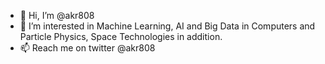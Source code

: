 - 👋 Hi, I’m @akr808
- 👀 I’m interested in Machine Learning, AI and Big Data in Computers and  Particle Physics, Space Technologies in addition. 
- 📫 Reach me on twitter @akr808
